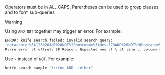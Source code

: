 Operators must be in ALL CAPS. Parentheses can be used to group clauses
and to form sub-queries.

<!-- markdownlint-disable-file MD033 -->

<div class="admonition-warning">
<p class="admonition-warning-title">Warning</p>
<div class="admonition-warning-text">

Using `AND NOT` together may trigger an error. For example:

```bash
ERROR: knife search failed: invalid search query:
'datacenter%3A123%20AND%20NOT%20hostname%3Adev-%20AND%20NOT%20hostanem%3Asyslog-'
Parse error at offset: 38 Reason: Expected one of \ at line 1, column 42 (byte 42) after AND
```

Use `-` instead of `NOT`. For example:

```bash
knife search sample "id:foo AND -id:bar"
```

</div>
</div>
